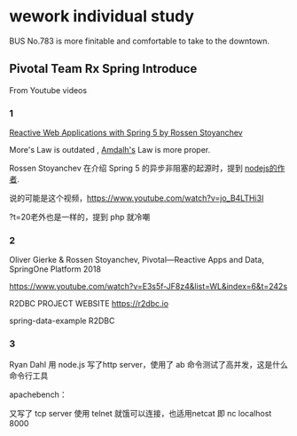 # wework individual study

BUS No.783 is more finitable and comfortable to take to the downtown.

## Pivotal Team Rx Spring Introduce

From Youtube videos

### 1

[Reactive Web Applications with Spring 5 by Rossen Stoyanchev](https://www.youtube.com/watch?v=rdgJ8fOxJhc&list=WL&index=5&t=789s)

More's Law is outdated , [Amdalh's](https://en.wikipedia.org/wiki/Amdahl%27s_law) Law is more proper.

Rossen Stoyanchev 在介绍 Spring 5 的异步非阻塞的起源时，提到 [nodejs的作者](https://youtu.be/rdgJ8fOxJhc?t=305).

说的可能是这个视频，https://www.youtube.com/watch?v=jo_B4LTHi3I 

 ?t=20老外也是一样的，提到 php 就冷嘲
 
 ### 2
 
 Oliver Gierke & Rossen Stoyanchev, Pivotal—Reactive Apps and Data, SpringOne Platform 2018
 
 https://www.youtube.com/watch?v=E3s5f-JF8z4&list=WL&index=6&t=242s
 
 R2DBC PROJECT WEBSITE https://r2dbc.io
 
 spring-data-example R2DBC
 
 ### 3
 
Ryan Dahl 用 node.js 写了http server，使用了 ab 命令测试了高并发，这是什么命令行工具

apachebench：

又写了 tcp server 使用 telnet 就饿可以连接，也适用netcat 即 nc localhost 8000
